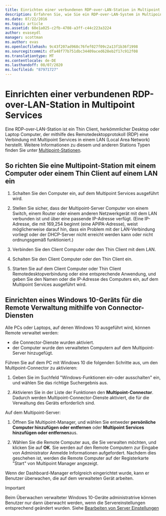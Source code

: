 ```yaml
---
title: Einrichten einer verbundenen RDP-over-LAN-Station in Multipoint Services
description: Erfahren Sie, wie Sie ein RDP-over-LAN-System in Multipoint Services einrichten.
ms.date: 07/22/2016
ms.topic: article
ms.assetid: 60e1a025-c2fb-4708-a3ff-c44c223a3224
author: evaseydl
manager: scottman
ms.author: evas
ms.openlocfilehash: 9c43f207ad968c76fef027f09c2a13f1b36f1998
ms.sourcegitcommit: dfa48f77b751dbc34409aced628eb2f17c912f08
ms.translationtype: MT
ms.contentlocale: de-DE
ms.lasthandoff: 08/07/2020
ms.locfileid: "87971727"
---
```

# <a name="set-up-an-rdp-over-lan-connected-station-in-multipoint-services"></a>Einrichten einer verbundenen RDP-over-LAN-Station in Multipoint Services
Eine RDP-over-LAN-Station ist ein Thin Client, herkömmlicher Desktop oder Laptop Computer, der mithilfe des Remotedesktopprotokoll (RDP) eine Verbindung mit Multipoint Services in einem LAN (Local Area Network) herstellt. Weitere Informationen zu diesem und anderen Stations Typen finden Sie unter [Multipoint-Stationen](MultiPoint-services-Stations.md).

## <a name="to-set-up-a-multipoint-station-using-a-computer-or-thin-client-on-a-lan"></a>So richten Sie eine Multipoint-Station mit einem Computer oder einem Thin Client auf einem LAN ein

1.  Schalten Sie den Computer ein, auf dem Multipoint Services ausgeführt wird.

2.  Stellen Sie sicher, dass der Multipoint-Server Computer von einem Switch, einem Router oder einem anderen Netzwerkgerät mit dem LAN verbunden ist und über eine passende IP-Adresse verfügt. (Eine IP-Adresse, die mit 169,254 beginnt (eine APIPA-Adresse), weist möglicherweise darauf hin, dass ein Problem mit der LAN-Verbindung vorliegt oder der DHCP-Server nicht erreicht werden kann oder nicht ordnungsgemäß funktioniert.)

3.  Verbinden Sie den Client Computer oder den Thin Client mit dem LAN.

4.  Schalten Sie den Client Computer oder den Thin Client ein.

5.  Starten Sie auf dem Client Computer oder Thin Client Remotedesktopverbindung oder eine entsprechende Anwendung, und geben Sie den Namen oder die IP-Adresse des Computers ein, auf dem Multipoint Services ausgeführt wird.

## <a name="set-up-a-windows-10-device-for-remote-management-by-using-connector-services"></a>Einrichten eines Windows 10-Geräts für die Remote Verwaltung mithilfe von Connector-Diensten
Alle PCs oder Laptops, auf denen Windows 10 ausgeführt wird, können Remote verwaltet werden:
- die Connector-Dienste wurden aktiviert.
- der Computer wurde den verwalteten Computern auf dem Multipoint-Server hinzugefügt.

Führen Sie auf dem PC mit Windows 10 die folgenden Schritte aus, um den Multipoint-Connector zu aktivieren:

1. Geben Sie im Suchfeld "Windows-Funktionen ein-oder ausschalten" ein, und wählen Sie das richtige Suchergebnis aus.

2. Aktivieren Sie in der Liste der Funktionen den **Multipoint-Connector**. Dadurch werden Multipoint-Connector-Dienste aktiviert, die für die Verwaltung des Geräts erforderlich sind.

Auf dem Multipoint-Server:
1. Öffnen Sie Multipoint-Manager, und wählen Sie entweder **persönliche Computer hinzufügen oder entfernen** oder **Multipoint Services hinzufügen oder entfernen**aus.

2. Wählen Sie die Remote Computer aus, die Sie verwalten möchten, und klicken Sie auf **OK**.  Sie werden auf den Remote Computern zur Eingabe von Administrator Anmelde Informationen aufgefordert.  Nachdem dies geschehen ist, werden die Remote Computer auf der Registerkarte "Start" von Multipoint Manager angezeigt.

Wenn der Dashboard-Manager erfolgreich eingerichtet wurde, kann er Benutzer überwachen, die auf dem verwalteten Gerät arbeiten.

> [!IMPORTANT]
> Beim Überwachen verwalteter Windows 10-Geräte administratrive können Benutzer nur dann überwacht werden, wenn die Servereinstellungen entsprechend geändert wurden. Siehe [Bearbeiten von Server Einstellungen](Edit-Server-Settings.md)